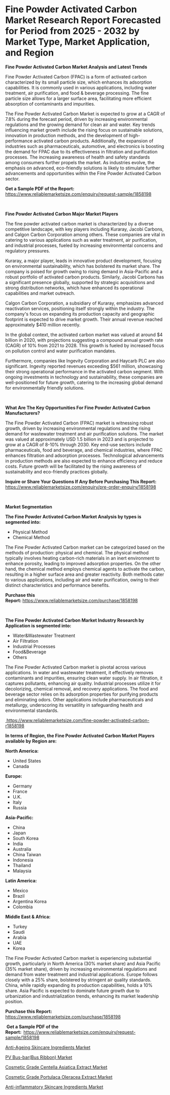 <p><h1>Fine Powder Activated Carbon Market Research Report Forecasted for Period from 2025 -  2032 by Market Type, Market Application, and Region</h1></p><p><strong>Fine Powder Activated Carbon Market Analysis and Latest Trends</strong></p>
<p><p>Fine Powder Activated Carbon (FPAC) is a form of activated carbon characterized by its small particle size, which enhances its adsorption capabilities. It is commonly used in various applications, including water treatment, air purification, and food & beverage processing. The fine particle size allows for a larger surface area, facilitating more efficient absorption of contaminants and impurities.</p><p>The Fine Powder Activated Carbon Market is expected to grow at a CAGR of 7.8% during the forecast period, driven by increasing environmental regulations and the growing demand for clean air and water. Key trends influencing market growth include the rising focus on sustainable solutions, innovation in production methods, and the development of high-performance activated carbon products. Additionally, the expansion of industries such as pharmaceuticals, automotive, and electronics is boosting the demand for FPAC due to its effectiveness in filtration and purification processes. The increasing awareness of health and safety standards among consumers further propels the market. As industries evolve, the emphasis on advanced, eco-friendly solutions is likely to stimulate further advancements and opportunities within the Fine Powder Activated Carbon sector.</p></p>
<p><strong>Get a Sample PDF of the Report:&nbsp;</strong> <a href="https://www.reliablemarketsize.com/enquiry/request-sample/1858198?utm_campaign=1898&utm_medium=2&utm_source=Github&utm_content=ia&utm_term=03042025&utm_id=fine-powder-activated-carbon">https://www.reliablemarketsize.com/enquiry/request-sample/1858198</a></p>
<p>&nbsp;</p>
<p><strong>Fine Powder Activated Carbon Major Market Players</strong></p>
<p><p>The fine powder activated carbon market is characterized by a diverse competitive landscape, with key players including Kuraray, Jacobi Carbons, and Calgon Carbon Corporation among others. These companies are vital in catering to various applications such as water treatment, air purification, and industrial processes, fueled by increasing environmental concerns and regulatory pressures.</p><p>Kuraray, a major player, leads in innovative product development, focusing on environmental sustainability, which has bolstered its market share. The company is poised for growth owing to rising demand in Asia-Pacific and a robust portfolio of activated carbon products. Similarly, Jacobi Carbons has a significant presence globally, supported by strategic acquisitions and strong distribution networks, which have enhanced its operational capabilities and market outreach.</p><p>Calgon Carbon Corporation, a subsidiary of Kuraray, emphasizes advanced reactivation services, positioning itself strongly within the industry. The company's focus on expanding its production capacity and geographic footprint is expected to drive market growth. Their annual revenue reached approximately $410 million recently.</p><p>In the global context, the activated carbon market was valued at around $4 billion in 2020, with projections suggesting a compound annual growth rate (CAGR) of 10% from 2021 to 2028. This growth is fueled by increased focus on pollution control and water purification mandates.</p><p>Furthermore, companies like Ingevity Corporation and Haycarb PLC are also significant. Ingevity reported revenues exceeding $561 million, showcasing their strong operational performance in the activated carbon segment. With ongoing investments in technology and sustainability, these companies are well-positioned for future growth, catering to the increasing global demand for environmentally friendly solutions.</p></p>
<p>&nbsp;</p>
<p><strong>What Are The Key Opportunities For Fine Powder Activated Carbon Manufacturers?</strong></p>
<p><p>The Fine Powder Activated Carbon (FPAC) market is witnessing robust growth, driven by increasing environmental regulations and the rising demand for wastewater treatment and air purification solutions. The market was valued at approximately USD 1.5 billion in 2023 and is projected to grow at a CAGR of 8-10% through 2030. Key end-use sectors include pharmaceuticals, food and beverage, and chemical industries, where FPAC enhances filtration and adsorption processes. Technological advancements in production methods are also expected to enhance efficiency and reduce costs. Future growth will be facilitated by the rising awareness of sustainability and eco-friendly practices globally.</p></p>
<p><strong>Inquire or Share Your Questions If Any Before Purchasing This Report:</strong> <a href="https://www.reliablemarketsize.com/enquiry/pre-order-enquiry/1858198?utm_campaign=1898&utm_medium=2&utm_source=Github&utm_content=ia&utm_term=03042025&utm_id=fine-powder-activated-carbon">https://www.reliablemarketsize.com/enquiry/pre-order-enquiry/1858198</a></p>
<p>&nbsp;</p>
<p><strong>Market Segmentation</strong></p>
<p><strong>The Fine Powder Activated Carbon Market Analysis by types is segmented into:</strong></p>
<p><ul><li>Physical Method</li><li>Chemical Method</li></ul></p>
<p><p>The Fine Powder Activated Carbon market can be categorized based on the methods of production: physical and chemical. The physical method typically involves heating carbon-rich materials in an inert environment to enhance porosity, leading to improved adsorption properties. On the other hand, the chemical method employs chemical agents to activate the carbon, resulting in a higher surface area and greater reactivity. Both methods cater to various applications, including air and water purification, owing to their distinct characteristics and performance benefits.</p></p>
<p><strong>Purchase this Report:&nbsp;</strong><a href="https://www.reliablemarketsize.com/purchase/1858198?utm_campaign=1898&utm_medium=2&utm_source=Github&utm_content=ia&utm_term=03042025&utm_id=fine-powder-activated-carbon">https://www.reliablemarketsize.com/purchase/1858198</a></p>
<p>&nbsp;</p>
<p><strong>The Fine Powder Activated Carbon Market Industry Research by Application is segmented into:</strong></p>
<p><ul><li>Water&Wastewater Treatment</li><li>Air Filtration</li><li>Industrial Processes</li><li>Food&Beverage</li><li>Others</li></ul></p>
<p><p>The Fine Powder Activated Carbon market is pivotal across various applications. In water and wastewater treatment, it effectively removes contaminants and impurities, ensuring clean water supply. In air filtration, it captures pollutants, enhancing air quality. Industrial processes utilize it for decolorizing, chemical removal, and recovery applications. The food and beverage sector relies on its adsorption properties for purifying products and eliminating odors. Other applications include pharmaceuticals and metallurgy, underscoring its versatility in safeguarding health and environmental standards.</p></p>
<p><a href="https://www.reliablemarketsize.com/fine-powder-activated-carbon-r1858198?utm_campaign=1898&utm_medium=2&utm_source=Github&utm_content=ia&utm_term=03042025&utm_id=fine-powder-activated-carbon">&nbsp;https://www.reliablemarketsize.com/fine-powder-activated-carbon-r1858198</a></p>
<p><strong>In terms of Region, the Fine Powder Activated Carbon Market Players available by Region are:</strong></p>
<p>
    <p> <strong> North America: </strong>
        <ul>
            <li>United States</li>
            <li>Canada</li>
        </ul>
        </p> 
    <p> <strong> Europe: </strong>
        <ul>
            <li>Germany</li>
            <li>France</li>
            <li>U.K.</li>
            <li>Italy</li>
            <li>Russia</li>
        </ul>
        </p> 
    <p> <strong> Asia-Pacific: </strong>
        <ul>
            <li>China</li>
            <li>Japan</li>
            <li>South Korea</li>
            <li>India</li>
            <li>Australia</li>
            <li>China Taiwan</li>
            <li>Indonesia</li>
            <li>Thailand</li>
            <li>Malaysia</li>
        </ul>
        </p> 
    <p> <strong> Latin America: </strong>
        <ul>
            <li>Mexico</li>
            <li>Brazil</li>
            <li>Argentina Korea</li>
            <li>Colombia</li>
        </ul>
        </p> 
    <p> <strong> Middle East & Africa: </strong>
        <ul>
            <li>Turkey</li>
            <li>Saudi</li>
            <li>Arabia</li>
            <li>UAE</li>
            <li>Korea</li>
        </ul>
    </p>
    </p>
<p><p>The Fine Powder Activated Carbon market is experiencing substantial growth, particularly in North America (30% market share) and Asia Pacific (35% market share), driven by increasing environmental regulations and demand from water treatment and industrial applications. Europe follows closely with a 25% share, bolstered by stringent air quality standards. China, while rapidly expanding its production capabilities, holds a 10% share. Asia Pacific is expected to dominate future growth due to urbanization and industrialization trends, enhancing its market leadership position.</p></p>
<p><strong>Purchase this Report: </strong><a href="https://www.reliablemarketsize.com/purchase/1858198?utm_campaign=1898&utm_medium=2&utm_source=Github&utm_content=ia&utm_term=03042025&utm_id=fine-powder-activated-carbon">https://www.reliablemarketsize.com/purchase/1858198</a></p>
<p>&nbsp;<strong>Get a Sample PDF of the Report:&nbsp;&nbsp;</strong><a href="https://www.reliablemarketsize.com/enquiry/request-sample/1858198?utm_campaign=1898&utm_medium=2&utm_source=Github&utm_content=ia&utm_term=03042025&utm_id=fine-powder-activated-carbon">https://www.reliablemarketsize.com/enquiry/request-sample/1858198</a></p>
<p><strong></strong></p>
<p><p><a href="https://github.com/pelegeazlie5/Market-Research-Report-List-1/blob/main/anti-ageing-skincare-ingredients-market.md?utm_campaign=1898&utm_medium=2&utm_source=Github&utm_content=ia&utm_term=03042025&utm_id=fine-powder-activated-carbon">Anti-Ageing Skincare Ingredients Market</a></p><p><a href="https://github.com/poskaturovtl/Market-Research-Report-List-1/blob/main/pv-bus-barbus-ribbon-market.md?utm_campaign=1898&utm_medium=2&utm_source=Github&utm_content=ia&utm_term=03042025&utm_id=fine-powder-activated-carbon">PV Bus-bar(Bus Ribbon) Market</a></p><p><a href="https://github.com/rafiishibu00/Market-Research-Report-List-1/blob/main/cosmetic-grade-centella-asiatica-extract-market.md?utm_campaign=1898&utm_medium=2&utm_source=Github&utm_content=ia&utm_term=03042025&utm_id=fine-powder-activated-carbon">Cosmetic Grade Centella Asiatica Extract Market</a></p><p><a href="https://github.com/paulierasho/Market-Research-Report-List-1/blob/main/cosmetic-grade-portulaca-oleracea-extract-market.md?utm_campaign=1898&utm_medium=2&utm_source=Github&utm_content=ia&utm_term=03042025&utm_id=fine-powder-activated-carbon">Cosmetic Grade Portulaca Oleracea Extract Market</a></p><p><a href="https://github.com/perbetpereir/Market-Research-Report-List-1/blob/main/anti-inflammatory-skincare-ingredients-market.md?utm_campaign=1898&utm_medium=2&utm_source=Github&utm_content=ia&utm_term=03042025&utm_id=fine-powder-activated-carbon">Anti-inflammatory Skincare Ingredients Market</a></p></p>